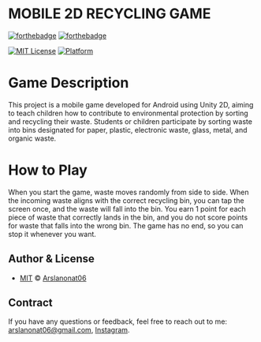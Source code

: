 # MOBILE 2D RECYCLING GAME

[![forthebadge](https://forthebadge.com/images/badges/powered-by-black-magic.svg)](https://forthebadge.com) [![forthebadge](https://forthebadge.com/images/badges/built-with-love.svg)](https://forthebadge.com)

[![MIT License](https://img.shields.io/badge/License-MIT-1f425f.svg)](https://github.com/Arslanonat06/2D-RECYCLING-GAME/blob/main/LICENSE) [![Platform](https://img.shields.io/badge/Platform-Android-1f425f.svg)]()

# Game Description
This project is a mobile game developed for Android using Unity 2D, aiming to teach children how to contribute to environmental protection by sorting and recycling their waste. Students or children participate by sorting waste into bins designated for paper, plastic, electronic waste, glass, metal, and organic waste.

# How to Play

When you start the game, waste moves randomly from side to side. When the incoming waste aligns with the correct recycling bin, you can tap the screen once, and the waste will fall into the bin. You earn 1 point for each piece of waste that correctly lands in the bin, and you do not score points for waste that falls into the wrong bin. The game has no end, so you can stop it whenever you want.

## Author & License
  
- [MIT](https://github.com/Arslanonat06/2D-RECYCLING-GAME/blob/main/LICENSE) © [Arslanonat06](https://github.com/Arslanonat06/)


## Contract
If you have any questions or feedback, feel free to reach out to me: arslanonat06@gmail.com, [Instagram](https://www.instagram.com/onatarslan/).
